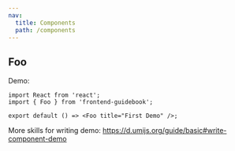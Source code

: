 ```yaml
---
nav:
  title: Components
  path: /components
---
```


## Foo

Demo:

```tsx
import React from 'react';
import { Foo } from 'frontend-guidebook';

export default () => <Foo title="First Demo" />;
```

More skills for writing demo: https://d.umijs.org/guide/basic#write-component-demo

